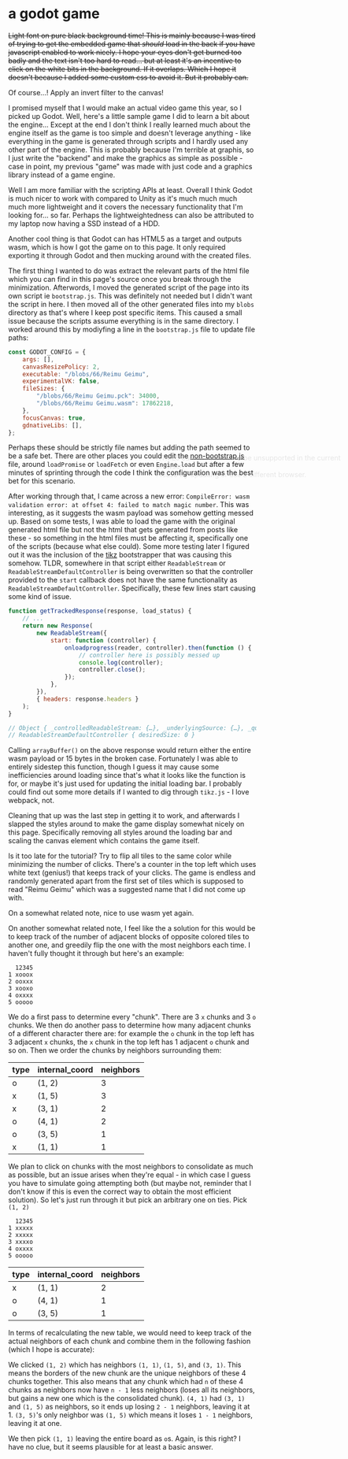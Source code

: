 # a godot game

<style type='text/css'>
  p {
    position: relative;
    z-index: 1;
  }

  #canvas-container {
    position: fixed;
    top: 25vh;
    left: max(21rem, 55vw);
  }

  #canvas {
    filter: invert(1);
    display: block;
    position: relative !important;
    width: 100% !important;
    height: auto !important;
  }

  #canvas:focus {
    outline: none
  }

  .godot {
    font-family: 'Noto Sans', 'Droid Sans', Arial, sans-serif;
    color: #e0e0e0;
    background-color: #3b3943;
    background-image: linear-gradient(to bottom, #403e48, #35333c);
    border: 1px solid #45434e;
    box-shadow: 0 0 1px 1px #2f2d35;
  }
</style>
<div id='canvas-container'>
<canvas id='canvas'>
HTML5 canvas appears to be unsupported in the current browser.<br />
Please try updating or use a different browser.
</canvas>
</div>
<div id='status'>
<div id='status-progress' style='display: none;' oncontextmenu='event.preventDefault();'>
<div id ='status-progress-inner'></div></div>
<div id='status-indeterminate' style='display: none;' oncontextmenu='event.preventDefault();'>
  <div></div>
  <div></div>
  <div></div>
  <div></div>
  <div></div>
  <div></div>
  <div></div>
  <div></div>
</div>
<div id='status-notice' class='godot' style='display: none;'></div>
</div>

<script defer type='text/javascript' src='/blobs/66/Reimu Geimu.js'></script>
<script defer type='text/javascript' src='/blobs/66/bootstrap.js'></script>

~~Light font on pure black background time! This is mainly because I was tired
of trying to get the embedded game that _should_ load in the back if you have
javascript enabled to work nicely. I hope your eyes don't get burned too badly
and the text isn't too hard to read... but at least it's an incentive to click
on the white bits in the background. If it overlaps. Which I hope it doesn't
because I added some custom css to avoid it. But it probably can.~~

Of course...! Apply an invert filter to the canvas!

I promised myself that I would make an actual video game this year, so I picked
up Godot. Well, here's a little sample game I did to learn a bit about the
engine... Except at the end I don't think I really learned much about the engine
itself as the game is too simple and doesn't leverage anything - like everything
in the game is generated through scripts and I hardly used any other part of the
engine. This is probably because I'm terrible at graphis, so I just write the
"backend" and make the graphics as simple as possible - case in point, my
previous "game" was made with just code and a graphics library instead of a game
engine.

Well I am more familiar with the scripting APIs at least. Overall I think Godot
is much nicer to work with compared to Unity as it's much much much much more
lightweight and it covers the necessary functionality that I'm looking for... so
far. Perhaps the lightweightedness can also be attributed to my laptop now
having a SSD instead of a HDD.

Another cool thing is that Godot can has HTML5 as a target and outputs wasm,
which is how I got the game on to this page. It only required exporting it
through Godot and then mucking around with the created files.

The first thing I wanted to do was extract the relevant parts of the html file
which you can find in this page's source once you break through the
minimization. Afterwords, I moved the generated script of the page into its own
script ie `bootstrap.js`. This was definitely not needed but I didn't want the
script in here. I then moved all of the other generated files into my `blobs`
directory as that's where I keep post specific items. This caused a small issue
because the scripts assume everything is in the same directory. I worked around
this by modiyfing a line in the `bootstrap.js` file to update file paths:

```js
const GODOT_CONFIG = {
	args: [],
	canvasResizePolicy: 2,
	executable: "/blobs/66/Reimu Geimu",
	experimentalVK: false,
	fileSizes: {
		"/blobs/66/Reimu Geimu.pck": 34000,
		"/blobs/66/Reimu Geimu.wasm": 17862218,
	},
	focusCanvas: true,
	gdnativeLibs: [],
};
```

Perhaps these should be strictly file names but adding the path seemed to be a
safe bet. There are other places you could edit the
[non-bootstrap.js](/blobs/66/Reimu%20Geimu.js) file, around `loadPromise` or
`loadFetch` or even `Engine.load` but after a few minutes of sprinting through
the code I think the configuration was the best bet for this scenario.

After working through that, I came across a new error:
`CompileError: wasm validation error: at offset 4: failed to match magic number`.
This was interesting, as it suggests the wasm payload was somehow getting messed
up. Based on some tests, I was able to load the game with the original generated
html file but not the html that gets generated from posts like these - so
something in the html files must be affecting it, specifically one of the
scripts (because what else could). Some more testing later I figured out it was
the inclusion of the [tikz](/scripts/tikz.js) bootstrapper that was causing this
somehow. TLDR, somewhere in that script either `ReadableStream` or
`ReadableStreamDefaultController` is being overwritten so that the controller
provided to the `start` callback does not have the same functionality as
`ReadableStreamDefaultController`. Specifically, these few lines start causing
some kind of issue.

<!-- markdownlint-disable line-length -->

```js
function getTrackedResponse(response, load_status) {
	// ...
	return new Response(
		new ReadableStream({
			start: function (controller) {
				onloadprogress(reader, controller).then(function () {
					// controller here is possibly messed up
					console.log(controller);
					controller.close();
				});
			},
		}),
		{ headers: response.headers }
	);
}

// Object { _controlledReadableStream: {…}, _underlyingSource: {…}, _queue: (1) […], _started: true, _closeRequested: true, _pullAgain: false, _pulling: false, _strategySize: undefined, _strategyHWM: 1 }
// ReadableStreamDefaultController { desiredSize: 0 }
```

<!-- markdownlint-enable line-length -->

Calling `arrayBuffer()` on the above response would return either the entire
wasm payload or 15 bytes in the broken case. Fortunately I was able to entirely
sidestep this function, though I guess it may cause some inefficiencies around
loading since that's what it looks like the function is for, or maybe it's just
used for updating the initial loading bar. I probably could find out some more
details if I wanted to dig through `tikz.js` - I love webpack, not.

Cleaning that up was the last step in getting it to work, and afterwards I
slapped the styles around to make the game display somewhat nicely on this page.
Specifically removing all styles around the loading bar and scaling the canvas
element which contains the game itself.

Is it too late for the tutorial? Try to flip all tiles to the same color while
minimizing the number of clicks. There's a counter in the top left which uses
white text (genius!) that keeps track of your clicks. The game is endless and
randomly generated apart from the first set of tiles which is supposed to read
"Reimu Geimu" which was a suggested name that I did not come up with.

On a somewhat related note, nice to use wasm yet again.

On another somewhat related note, I feel like the a solution for this would be
to keep track of the number of adjacent blocks of opposite colored tiles to
another one, and greedily flip the one with the most neighbors each time. I
haven't fully thought it through but here's an example:

```text
  12345
1 xooox
2 ooxxx
3 xooxo
4 oxxxx
5 ooooo
```

We do a first pass to determine every "chunk". There are 3 `x` chunks and 3 `o`
chunks. We then do another pass to determine how many adjacent chunks of a
different character there are: for example the `o` chunk in the top left has 3
adjacent `x` chunks, the `x` chunk in the top left has 1 adjacent `o` chunk and
so on. Then we order the chunks by neighbors surrounding them:

| type | internal_coord | neighbors |
| ---- | -------------- | --------- |
| o    | (1, 2)         | 3         |
| x    | (1, 5)         | 3         |
| x    | (3, 1)         | 2         |
| o    | (4, 1)         | 2         |
| o    | (3, 5)         | 1         |
| x    | (1, 1)         | 1         |

We plan to click on chunks with the most neighbors to consolidate as much as
possible, but an issue arises when they're equal - in which case I guess you
have to simulate going attempting both (but maybe not, reminder that I don't
know if this is even the correct way to obtain the most efficient solution). So
let's just run through it but pick an arbitrary one on ties. Pick `(1, 2)`

```text
  12345
1 xxxxx
2 xxxxx
3 xxxxo
4 oxxxx
5 ooooo
```

| type | internal_coord | neighbors |
| ---- | -------------- | --------- |
| x    | (1, 1)         | 2         |
| o    | (4, 1)         | 1         |
| o    | (3, 5)         | 1         |

In terms of recalculating the new table, we would need to keep track of the
actual neighbors of each chunk and combine them in the following fashion (which
I hope is accurate):

We clicked `(1, 2)` which has neighbors `(1, 1)`, `(1, 5)`, and `(3, 1)`. This
means the borders of the new chunk are the unique neighbors of these 4 chunks
together. This also means that any chunk which had `n` of these 4 chunks as
neighbors now have `n - 1` less neighbors (loses all its neighbors, but gains a
new one which is the consolidated chunk). `(4, 1)` had `(3, 1)` and `(1, 5)` as
neighbors, so it ends up losing `2 - 1` neighbors, leaving it at 1. `(3, 5)`'s
only neighbor was `(1, 5)` which means it loses `1 - 1` neighbors, leaving it at
one.

We then pick `(1, 1)` leaving the entire board as `o`s. Again, is this right? I
have no clue, but it seems plausible for at least a basic answer.
